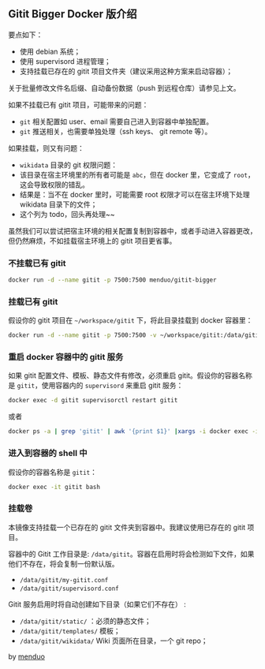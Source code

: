 ## Gitit Bigger Docker 版介绍

要点如下：
- 使用 debian 系统；
- 使用 supervisord 进程管理；
- 支持挂载已存在的 gitit 项目文件夹（建议采用这种方案来启动容器）；

关于批量修改文件名后缀、自动备份数据（push 到远程仓库）请参见上文。

如果不挂载已有 gitit 项目，可能带来的问题：

- `git` 相关配置如 user、email 需要自己进入到容器中单独配置。
- `git` 推送相关，也需要单独处理（ssh keys、 git remote 等）。

如果挂载，则又有问题：
- `wikidata` 目录的 git 权限问题：
- 该目录在宿主环境里的所有者可能是 `abc`，但在 docker 里，它变成了 `root`，这会导致权限的错乱。
- 结果是：当不在 docker 里时，可能需要 root 权限才可以在宿主环境下处理 wikidata 目录下的文件；
- 这个列为 todo，回头再处理~~

虽然我们可以尝试把宿主环境的相关配置复制到容器中，或者手动进入容器更改，但仍然麻烦，不如挂载宿主环境上的 gitit 项目更省事。

### 不挂载已有 gitit

```bash
docker run -d --name gitit -p 7500:7500 menduo/gitit-bigger
```

### 挂载已有 gitit
假设你的 gitit 项目在 `~/workspace/gitit` 下，将此目录挂载到 docker 容器里：

```bash
docker run -d --name gitit -p 7500:7500 -v ~/workspace/gitit:/data/gitit menduo/gitit-bigger
```

### 重启 docker 容器中的 gitit 服务
如果 gitit 配置文件、模板、静态文件有修改，必须重启 gitit。假设你的容器名称是 `gitit`，使用容器内的 `supervisord` 来重启 gitit 服务：

```bash
docker exec -d gitit supervisorctl restart gitit
```

或者

```bash
docker ps -a | grep 'gitit' | awk '{print $1}' |xargs -i docker exec -itd {} supervisorctl restart gitit
```

### 进入到容器的 shell 中
假设你的容器名称是 `gitit`：

```bash
docker exec -it gitit bash
```

### 挂载卷
本镜像支持挂载一个已存在的 gitit 文件夹到容器中。我建议使用已存在的 gitit 项目。

容器中的 Gitit 工作目录是: `/data/gitit`。容器在启用时将会检测如下文件，如果他们不存在，将会复制一份默认版。
- `/data/gitit/my-gitit.conf`
- `/data/gitit/supervisord.conf`

Gitit 服务启用时将自动创建如下目录（如果它们不存在） :
- `/data/gitit/static/` ：必须的静态文件；
- `/data/gitit/templates/` 模板；
- `/data/gitit/wikidata/` Wiki 页面所在目录，一个 git repo；




by [menduo](https://github.com/menduo/gitit-bigger)